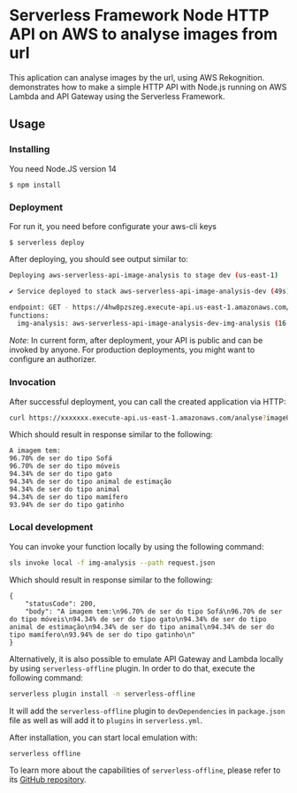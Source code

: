 
# Serverless Framework Node HTTP API on AWS to analyse images from url

This aplication can analyse images by the url, using AWS Rekognition. demonstrates how to make a simple HTTP API with Node.js running on AWS Lambda and API Gateway using the Serverless Framework.


## Usage

### Installing

You need Node.JS version 14
```
$ npm install
```

### Deployment
For run it, you need before configurate your aws-cli keys
```
$ serverless deploy
```

After deploying, you should see output similar to:

```bash
Deploying aws-serverless-api-image-analysis to stage dev (us-east-1)

✔ Service deployed to stack aws-serverless-api-image-analysis-dev (49s)

endpoint: GET - https://4hw8pzszeg.execute-api.us-east-1.amazonaws.com/analyse
functions:
  img-analysis: aws-serverless-api-image-analysis-dev-img-analysis (16 MB)
```

_Note_: In current form, after deployment, your API is public and can be invoked by anyone. For production deployments, you might want to configure an authorizer. 

### Invocation

After successful deployment, you can call the created application via HTTP:

```bash
curl https://xxxxxxx.execute-api.us-east-1.amazonaws.com/analyse?imageUrl=https://i.imgur.com/hQCI1w3.jpg
```

Which should result in response similar to the following:

```raw
A imagem tem:
96.70% de ser do tipo Sofá
96.70% de ser do tipo móveis
94.34% de ser do tipo gato
94.34% de ser do tipo animal de estimação
94.34% de ser do tipo animal
94.34% de ser do tipo mamífero
93.94% de ser do tipo gatinho
```

### Local development

You can invoke your function locally by using the following command:

```bash
sls invoke local -f img-analysis --path request.json 
```

Which should result in response similar to the following:

```
{
    "statusCode": 200,
    "body": "A imagem tem:\n96.70% de ser do tipo Sofá\n96.70% de ser do tipo móveis\n94.34% de ser do tipo gato\n94.34% de ser do tipo animal de estimação\n94.34% de ser do tipo animal\n94.34% de ser do tipo mamífero\n93.94% de ser do tipo gatinho\n"
}
```


Alternatively, it is also possible to emulate API Gateway and Lambda locally by using `serverless-offline` plugin. In order to do that, execute the following command:

```bash
serverless plugin install -n serverless-offline
```

It will add the `serverless-offline` plugin to `devDependencies` in `package.json` file as well as will add it to `plugins` in `serverless.yml`.

After installation, you can start local emulation with:

```
serverless offline
```

To learn more about the capabilities of `serverless-offline`, please refer to its [GitHub repository](https://github.com/dherault/serverless-offline).
